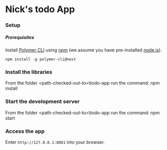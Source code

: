 # Nick's todo App

### Setup

##### Prerequisites

Install [Polymer CLI](https://github.com/Polymer/polymer-cli) using
[npm](https://www.npmjs.com) (we assume you have pre-installed [node.js](https://nodejs.org)).

    npm install -g polymer-cli@next

### Install the libraries
From the folder \<path-checked-out-to>\todo-app run the command:
    npm install

### Start the development server

From the folder \<path-checked-out-to>\todo-app run the command:
    npm start
    
### Access the app
Enter  `http://127.0.0.1:8081` into your browser.
